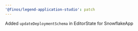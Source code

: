 ```yaml
---
'@finos/legend-application-studio': patch
---
```


Added `updateDeploymentSchema` in EditorState for SnowflakeApp
